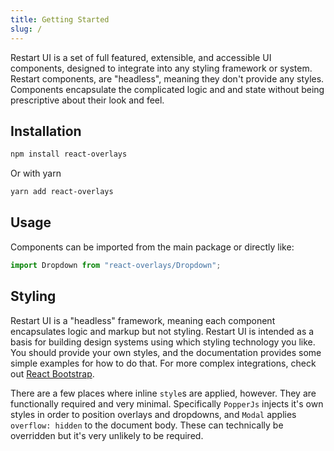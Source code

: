```yaml
---
title: Getting Started
slug: /
---
```


Restart UI is a set of full featured, extensible, and accessible UI components, designed to integrate into any styling
framework or system. Restart components, are "headless", meaning they don't provide any styles. Components encapsulate
the complicated logic and and state without being prescriptive about their look and feel.

## Installation

```sh
npm install react-overlays
```

Or with yarn

```sh
yarn add react-overlays
```

## Usage

Components can be imported from the main package or directly like:

```js
import Dropdown from "react-overlays/Dropdown";
```

## Styling

Restart UI is a "headless" framework, meaning each component encapsulates logic and markup but not styling.
Restart UI is intended as a basis for building design systems using which styling technology you like.
You should provide your own styles, and the documentation provides some simple examples
for how to do that. For more complex integrations, check out [React Bootstrap](https://github.com/react-bootstrap/react-bootstrap).

There are a few places where inline `style`s are applied, however. They are functionally
required and very minimal. Specifically `PopperJs` injects it's own styles in order
to position overlays and dropdowns, and `Modal` applies `overflow: hidden` to the
document body. These can technically be overridden but it's very unlikely to be
required.
